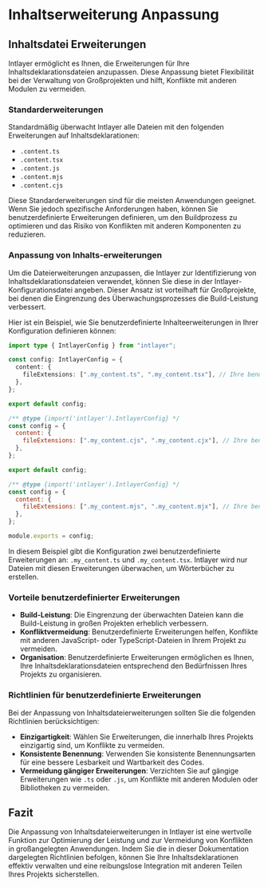 # Inhaltserweiterung Anpassung

## Inhaltsdatei Erweiterungen

Intlayer ermöglicht es Ihnen, die Erweiterungen für Ihre Inhaltsdeklarationsdateien anzupassen. Diese Anpassung bietet Flexibilität bei der Verwaltung von Großprojekten und hilft, Konflikte mit anderen Modulen zu vermeiden.

### Standarderweiterungen

Standardmäßig überwacht Intlayer alle Dateien mit den folgenden Erweiterungen auf Inhaltsdeklarationen:

- `.content.ts`
- `.content.tsx`
- `.content.js`
- `.content.mjs`
- `.content.cjs`

Diese Standarderweiterungen sind für die meisten Anwendungen geeignet. Wenn Sie jedoch spezifische Anforderungen haben, können Sie benutzerdefinierte Erweiterungen definieren, um den Buildprozess zu optimieren und das Risiko von Konflikten mit anderen Komponenten zu reduzieren.

### Anpassung von Inhalts-erweiterungen

Um die Dateierweiterungen anzupassen, die Intlayer zur Identifizierung von Inhaltsdeklarationsdateien verwendet, können Sie diese in der Intlayer-Konfigurationsdatei angeben. Dieser Ansatz ist vorteilhaft für Großprojekte, bei denen die Eingrenzung des Überwachungsprozesses die Build-Leistung verbessert.

Hier ist ein Beispiel, wie Sie benutzerdefinierte Inhalteerweiterungen in Ihrer Konfiguration definieren können:

```typescript fileName="intlayer.config.ts" codeFormat="typescript"
import type { IntlayerConfig } from "intlayer";

const config: IntlayerConfig = {
  content: {
    fileExtensions: [".my_content.ts", ".my_content.tsx"], // Ihre benutzerdefinierten Erweiterungen
  },
};

export default config;
```

```javascript fileName="intlayer.config.mjs" codeFormat="esm"
/** @type {import('intlayer').IntlayerConfig} */
const config = {
  content: {
    fileExtensions: [".my_content.cjs", ".my_content.cjx"], // Ihre benutzerdefinierten Erweiterungen
  },
};

export default config;
```

```javascript fileName="intlayer.config.cjs" codeFormat="commonjs"
/** @type {import('intlayer').IntlayerConfig} */
const config = {
  content: {
    fileExtensions: [".my_content.mjs", ".my_content.mjx"], // Ihre benutzerdefinierten Erweiterungen
  },
};

module.exports = config;
```

In diesem Beispiel gibt die Konfiguration zwei benutzerdefinierte Erweiterungen an: `.my_content.ts` und `.my_content.tsx`. Intlayer wird nur Dateien mit diesen Erweiterungen überwachen, um Wörterbücher zu erstellen.

### Vorteile benutzerdefinierter Erweiterungen

- **Build-Leistung**: Die Eingrenzung der überwachten Dateien kann die Build-Leistung in großen Projekten erheblich verbessern.
- **Konfliktvermeidung**: Benutzerdefinierte Erweiterungen helfen, Konflikte mit anderen JavaScript- oder TypeScript-Dateien in Ihrem Projekt zu vermeiden.
- **Organisation**: Benutzerdefinierte Erweiterungen ermöglichen es Ihnen, Ihre Inhaltsdeklarationsdateien entsprechend den Bedürfnissen Ihres Projekts zu organisieren.

### Richtlinien für benutzerdefinierte Erweiterungen

Bei der Anpassung von Inhaltsdateierweiterungen sollten Sie die folgenden Richtlinien berücksichtigen:

- **Einzigartigkeit**: Wählen Sie Erweiterungen, die innerhalb Ihres Projekts einzigartig sind, um Konflikte zu vermeiden.
- **Konsistente Benennung**: Verwenden Sie konsistente Benennungsarten für eine bessere Lesbarkeit und Wartbarkeit des Codes.
- **Vermeidung gängiger Erweiterungen**: Verzichten Sie auf gängige Erweiterungen wie `.ts` oder `.js`, um Konflikte mit anderen Modulen oder Bibliotheken zu vermeiden.

## Fazit

Die Anpassung von Inhaltsdateierweiterungen in Intlayer ist eine wertvolle Funktion zur Optimierung der Leistung und zur Vermeidung von Konflikten in großangelegten Anwendungen. Indem Sie die in dieser Dokumentation dargelegten Richtlinien befolgen, können Sie Ihre Inhaltsdeklarationen effektiv verwalten und eine reibungslose Integration mit anderen Teilen Ihres Projekts sicherstellen.
